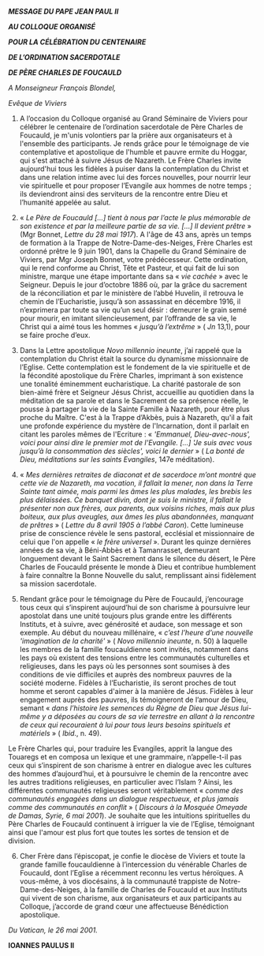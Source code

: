 ***MESSAGE DU PAPE JEAN PAUL II***

***AU COLLOQUE ORGANISÉ***

***POUR LA CÉLÉBRATION DU CENTENAIRE***

***DE L’ORDINATION SACERDOTALE***

***DE PÈRE CHARLES DE FOUCAULD***

*A Monseigneur François Blondel,*

*Evêque de Viviers*

1. A l’occasion du Colloque organisé au Grand Séminaire de Viviers pour célébrer le centenaire de l’ordination sacerdotale de Père Charles de Foucauld, je m'unis volontiers par la prière aux organisateurs et à l'ensemble des participants. Je rends grâce pour le témoignage de vie contemplative et apostolique de l'humble et pauvre ermite du Hoggar, qui s'est attaché à suivre Jésus de Nazareth. Le Frère Charles invite aujourd'hui tous les fidèles à puiser dans la contemplation du Christ et dans une relation intime avec lui des forces nouvelles, pour nourrir leur vie spirituelle et pour proposer l’Evangile aux hommes de notre temps ; ils deviendront ainsi des serviteurs de la rencontre entre Dieu et l’humanité appelée au salut.

2. « *Le Père de Foucauld [...] tient à nous par l’acte le plus mémorable de son existence et par la meilleure partie de sa vie. [...] Il devient prêtre* » (Mgr Bonnet, *Lettre du 28 mai 1917*). A l'âge de 43 ans, après un temps de formation à la Trappe de Notre-Dame-des-Neiges, Frère Charles est ordonné prêtre le 9 juin 1901, dans la Chapelle du Grand Séminaire de Viviers, par Mgr Joseph Bonnet, votre prédécesseur. Cette ordination, qui le rend conforme au Christ, Tête et Pasteur, et qui fait de lui son ministre, marque une étape importante dans sa « *vie cachée* » avec le Seigneur. Depuis le jour d’octobre 1886 où, par la grâce du sacrement de la réconciliation et par le ministère de l’abbé Huvelin, il retrouva le chemin de l’Eucharistie, jusqu’à son assassinat en décembre 1916, il n’exprimera par toute sa vie qu’un seul désir : demeurer le grain semé pour mourir, en imitant silencieusement, par l’offrande de sa vie, le Christ qui a aimé tous les hommes « *jusqu’à l’extrême* » ( *Jn* 13,1), pour se faire proche d’eux.

3. Dans la Lettre apostolique *Novo millennio ineunte*, j’ai rappelé que la contemplation du Christ était la source du dynamisme missionnaire de l’Eglise. Cette contemplation est le fondement de la vie spirituelle et de la fécondité apostolique du Frère Charles, imprimant à son existence une tonalité éminemment eucharistique. La charité pastorale de son bien-aimé frère et Seigneur Jésus Christ, accueillie au quotidien dans la méditation de sa parole et dans le Sacrement de sa présence réelle, le pousse à partager la vie de la Sainte Famille à Nazareth, pour être plus proche du Maître. C'est à la Trappe d’Akbès, puis à Nazareth, qu'il a fait une profonde expérience du mystère de l'Incarnation, dont il parlait en citant les paroles mêmes de l'Ecriture : « *'Emmanuel, Dieu-avec-nous', voici pour ainsi dire le premier mot de l'Evangile. [...] 'Je suis avec vous jusqu’à la consommation des siècles', voici le dernier* » ( *La bonté de Dieu, méditations sur les saints Evangiles*, 147e méditation).

4. « *Mes dernières retraites de diaconat et de sacerdoce m’ont montré que cette vie de Nazareth, ma vocation, il fallait la mener, non dans la Terre Sainte tant aimée, mais parmi les âmes les plus malades, les brebis les plus délaissées. Ce banquet divin, dont je suis le ministre, il fallait le présenter non aux frères, aux parents, aux voisins riches, mais aux plus boiteux, aux plus aveugles, aux âmes les plus abandonnées, manquant de prêtres* » ( *Lettre du 8 avril 1905 à l’abbé Caron*). Cette lumineuse prise de conscience révèle le sens pastoral, ecclésial et missionnaire de celui que l'on appelle « *le frère universel* ». Durant les quinze dernières années de sa vie, à Béni-Abbès et à Tamanrasset, demeurant longuement devant le Saint Sacrement dans le silence du désert, le Père Charles de Foucauld présente le monde à Dieu et contribue humblement à faire connaître la Bonne Nouvelle du salut, remplissant ainsi fidèlement sa mission sacerdotale.

5. Rendant grâce pour le témoignage du Père de Foucauld, j’encourage tous ceux qui s’inspirent aujourd’hui de son charisme à poursuivre leur apostolat dans une unité toujours plus grande entre les différents Instituts, et à suivre, avec générosité et audace, son message et son exemple. Au début du nouveau millénaire, « *c’est l’heure d’une nouvelle 'imagination de la charité'* » ( *Novo millennio ineunte*, n. 50) à laquelle les membres de la famille foucauldienne sont invités, notamment dans les pays où existent des tensions entre les communautés culturelles et religieuses, dans les pays où les personnes sont soumises à des conditions de vie difficiles et auprès des nombreux pauvres de la société moderne. Fidèles à l’Eucharistie, ils seront proches de tout homme et seront capables d'aimer à la manière de Jésus. Fidèles à leur engagement auprès des pauvres, ils témoigneront de l’amour de Dieu, semant « *dans l’histoire les semences du Règne de Dieu que Jésus lui-même y a déposées au cours de sa vie terrestre en allant à la rencontre de ceux qui recouraient à lui pour tous leurs besoins spirituels et matériels* » ( *Ibid*., n. 49).

Le Frère Charles qui, pour traduire les Evangiles, apprit la langue des Touaregs et en composa un lexique et une grammaire, n’appelle-t-il pas ceux qui s’inspirent de son charisme à entrer en dialogue avec les cultures des hommes d’aujourd’hui, et à poursuivre le chemin de la rencontre avec les autres traditions religieuses, en particulier avec l’Islam ? Ainsi, les différentes communautés religieuses seront véritablement « *comme des communautés engagées dans un dialogue respectueux, et plus jamais comme des communautés en conflit* » ( *Discours à la Mosquée Omeyade de Damas, Syrie, 6 mai 2001*). Je souhaite que les intuitions spirituelles du Père Charles de Foucauld continuent à irriguer la vie de l’Eglise, témoignant ainsi que l'amour est plus fort que toutes les sortes de tension et de division.

6. Cher Frère dans l’épiscopat, je confie le diocèse de Viviers et toute la grande famille foucauldienne à l’intercession du vénérable Charles de Foucauld, dont l’Eglise a récemment reconnu les vertus héroïques. A vous-même, à vos diocésains, à la communauté trappiste de Notre-Dame-des-Neiges, à la famille de Charles de Foucauld et aux Instituts qui vivent de son charisme, aux organisateurs et aux participants au Colloque, j’accorde de grand cœur une affectueuse Bénédiction apostolique.

*Du Vatican, le 26 mai 2001.*

**IOANNES PAULUS II**